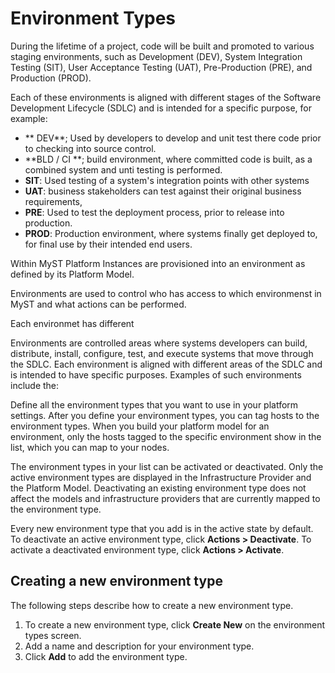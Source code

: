 # Environment Types
During the lifetime of a project, code will be built and promoted to various staging environments, such as Development (DEV), System Integration Testing (SIT), User Acceptance Testing (UAT), Pre-Production (PRE), and Production (PROD).

Each of these environments is aligned with different stages of the Software Development Lifecycle (SDLC) and is intended for a specific purpose, for example:
* ** DEV**; Used by developers to develop and unit test there code prior to checking into source control. 
* **BLD / CI **; build environment, where committed code is built, as a combined system and unti testing is performed.
* **SIT**: Used testing of a system's integration points with  other systems
* **UAT**: business stakeholders can test against their original business requirements,
* **PRE**: Used to test the deployment process, prior to release into production.
* **PROD**: Production environment, where systems finally get deployed to, for final use by their intended end users.


Within MyST Platform Instances are provisioned into an environment as defined by its Platform Model. 

Environments are used to control who has access to which environmenst in MyST and what actions can be performed.

Each environmet has different






Environments are controlled areas where systems developers can build, distribute, install, configure, test, and execute systems that move through the SDLC. Each environment is aligned with different areas of the SDLC and is intended to have specific purposes. Examples of such environments include the:







Define all the environment types that you want to use in your platform settings. After you define your environment types, you can tag hosts to the environment types. When you build your platform model for an environment, only the hosts tagged to the specific environment show in the list, which you can map to your nodes.

The environment types in your list can be activated or deactivated. Only the active environment types are displayed in the Infrastructure Provider and the Platform Model. Deactivating an existing environment type does not affect the models and infrastructure providers that are currently mapped to the environment type.

Every new environment type that you add is in the active state by default. To deactivate an active environment type, click **Actions > Deactivate**. To activate a deactivated environment type, click **Actions > Activate**.

## Creating a new environment type
The following steps describe how to create a new environment type.

1. To create a new environment type, click **Create New** on the environment types screen.
2. Add a name and description for your environment type.
3. Click **Add** to add the environment type.